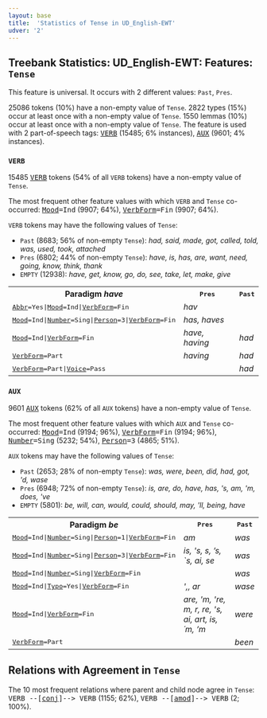 ```yaml
---
layout: base
title:  'Statistics of Tense in UD_English-EWT'
udver: '2'
---
```


## Treebank Statistics: UD_English-EWT: Features: `Tense`

This feature is universal.
It occurs with 2 different values: `Past`, `Pres`.

25086 tokens (10%) have a non-empty value of `Tense`.
2822 types (15%) occur at least once with a non-empty value of `Tense`.
1550 lemmas (10%) occur at least once with a non-empty value of `Tense`.
The feature is used with 2 part-of-speech tags: <tt><a href="en_ewt-pos-VERB.html">VERB</a></tt> (15485; 6% instances), <tt><a href="en_ewt-pos-AUX.html">AUX</a></tt> (9601; 4% instances).

### `VERB`

15485 <tt><a href="en_ewt-pos-VERB.html">VERB</a></tt> tokens (54% of all `VERB` tokens) have a non-empty value of `Tense`.

The most frequent other feature values with which `VERB` and `Tense` co-occurred: <tt><a href="en_ewt-feat-Mood.html">Mood</a></tt><tt>=Ind</tt> (9907; 64%), <tt><a href="en_ewt-feat-VerbForm.html">VerbForm</a></tt><tt>=Fin</tt> (9907; 64%).

`VERB` tokens may have the following values of `Tense`:

* `Past` (8683; 56% of non-empty `Tense`): <em>had, said, made, got, called, told, was, used, took, attached</em>
* `Pres` (6802; 44% of non-empty `Tense`): <em>have, is, has, are, want, need, going, know, think, thank</em>
* `EMPTY` (12938): <em>have, get, know, go, do, see, take, let, make, give</em>

<table>
  <tr><th>Paradigm <i>have</i></th><th><tt>Pres</tt></th><th><tt>Past</tt></th></tr>
  <tr><td><tt><tt><a href="en_ewt-feat-Abbr.html">Abbr</a></tt><tt>=Yes</tt>|<tt><a href="en_ewt-feat-Mood.html">Mood</a></tt><tt>=Ind</tt>|<tt><a href="en_ewt-feat-VerbForm.html">VerbForm</a></tt><tt>=Fin</tt></tt></td><td><em>hav</em></td><td></td></tr>
  <tr><td><tt><tt><a href="en_ewt-feat-Mood.html">Mood</a></tt><tt>=Ind</tt>|<tt><a href="en_ewt-feat-Number.html">Number</a></tt><tt>=Sing</tt>|<tt><a href="en_ewt-feat-Person.html">Person</a></tt><tt>=3</tt>|<tt><a href="en_ewt-feat-VerbForm.html">VerbForm</a></tt><tt>=Fin</tt></tt></td><td><em>has, haves</em></td><td></td></tr>
  <tr><td><tt><tt><a href="en_ewt-feat-Mood.html">Mood</a></tt><tt>=Ind</tt>|<tt><a href="en_ewt-feat-VerbForm.html">VerbForm</a></tt><tt>=Fin</tt></tt></td><td><em>have, having</em></td><td><em>had</em></td></tr>
  <tr><td><tt><tt><a href="en_ewt-feat-VerbForm.html">VerbForm</a></tt><tt>=Part</tt></tt></td><td><em>having</em></td><td><em>had</em></td></tr>
  <tr><td><tt><tt><a href="en_ewt-feat-VerbForm.html">VerbForm</a></tt><tt>=Part</tt>|<tt><a href="en_ewt-feat-Voice.html">Voice</a></tt><tt>=Pass</tt></tt></td><td></td><td><em>had</em></td></tr>
</table>

### `AUX`

9601 <tt><a href="en_ewt-pos-AUX.html">AUX</a></tt> tokens (62% of all `AUX` tokens) have a non-empty value of `Tense`.

The most frequent other feature values with which `AUX` and `Tense` co-occurred: <tt><a href="en_ewt-feat-Mood.html">Mood</a></tt><tt>=Ind</tt> (9194; 96%), <tt><a href="en_ewt-feat-VerbForm.html">VerbForm</a></tt><tt>=Fin</tt> (9194; 96%), <tt><a href="en_ewt-feat-Number.html">Number</a></tt><tt>=Sing</tt> (5232; 54%), <tt><a href="en_ewt-feat-Person.html">Person</a></tt><tt>=3</tt> (4865; 51%).

`AUX` tokens may have the following values of `Tense`:

* `Past` (2653; 28% of non-empty `Tense`): <em>was, were, been, did, had, got, 'd, wase</em>
* `Pres` (6948; 72% of non-empty `Tense`): <em>is, are, do, have, has, 's, am, 'm, does, 've</em>
* `EMPTY` (5801): <em>be, will, can, would, could, should, may, 'll, being, have</em>

<table>
  <tr><th>Paradigm <i>be</i></th><th><tt>Pres</tt></th><th><tt>Past</tt></th></tr>
  <tr><td><tt><tt><a href="en_ewt-feat-Mood.html">Mood</a></tt><tt>=Ind</tt>|<tt><a href="en_ewt-feat-Number.html">Number</a></tt><tt>=Sing</tt>|<tt><a href="en_ewt-feat-Person.html">Person</a></tt><tt>=1</tt>|<tt><a href="en_ewt-feat-VerbForm.html">VerbForm</a></tt><tt>=Fin</tt></tt></td><td><em>am</em></td><td><em>was</em></td></tr>
  <tr><td><tt><tt><a href="en_ewt-feat-Mood.html">Mood</a></tt><tt>=Ind</tt>|<tt><a href="en_ewt-feat-Number.html">Number</a></tt><tt>=Sing</tt>|<tt><a href="en_ewt-feat-Person.html">Person</a></tt><tt>=3</tt>|<tt><a href="en_ewt-feat-VerbForm.html">VerbForm</a></tt><tt>=Fin</tt></tt></td><td><em>is, 's, s, ’s, `s, ai, se</em></td><td><em>was</em></td></tr>
  <tr><td><tt><tt><a href="en_ewt-feat-Mood.html">Mood</a></tt><tt>=Ind</tt>|<tt><a href="en_ewt-feat-Number.html">Number</a></tt><tt>=Sing</tt>|<tt><a href="en_ewt-feat-VerbForm.html">VerbForm</a></tt><tt>=Fin</tt></tt></td><td></td><td><em>was</em></td></tr>
  <tr><td><tt><tt><a href="en_ewt-feat-Mood.html">Mood</a></tt><tt>=Ind</tt>|<tt><a href="en_ewt-feat-Typo.html">Typo</a></tt><tt>=Yes</tt>|<tt><a href="en_ewt-feat-VerbForm.html">VerbForm</a></tt><tt>=Fin</tt></tt></td><td><em>',, ar</em></td><td><em>wase</em></td></tr>
  <tr><td><tt><tt><a href="en_ewt-feat-Mood.html">Mood</a></tt><tt>=Ind</tt>|<tt><a href="en_ewt-feat-VerbForm.html">VerbForm</a></tt><tt>=Fin</tt></tt></td><td><em>are, 'm, 're, m, r, re, 's, ai, art, is, ´m, ’m</em></td><td><em>were</em></td></tr>
  <tr><td><tt><tt><a href="en_ewt-feat-VerbForm.html">VerbForm</a></tt><tt>=Part</tt></tt></td><td></td><td><em>been</em></td></tr>
</table>

## Relations with Agreement in `Tense`

The 10 most frequent relations where parent and child node agree in `Tense`:
<tt>VERB --[<tt><a href="en_ewt-dep-conj.html">conj</a></tt>]--> VERB</tt> (1155; 62%),
<tt>VERB --[<tt><a href="en_ewt-dep-amod.html">amod</a></tt>]--> VERB</tt> (2; 100%).

